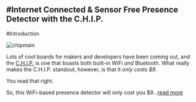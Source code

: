 #Internet Connected & Sensor Free Presence Detector with the C.H.I.P.
---

#Introduction

![chipmain](https://cloud.githubusercontent.com/assets/10930201/17716137/14f6b67a-63cd-11e6-9195-b26e08c1c704.jpg)

Lots of cool boards for makers and developers have been coming out, and the [C.H.I.P.](https://getchip.com/pages/chip) is one that boasts both built-in WiFi _and_ Bluetooth. What really makes the C.H.I.P. standout, however, is that it _only costs $9_.

You read that right.

So, this WiFi-based presence detector will only cost you $9...[read more](https://github.com/initialstate/CHIP-streaming-presence-detector/wiki)
